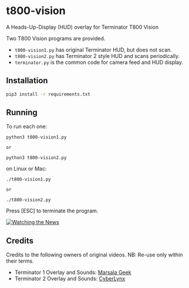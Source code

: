 # t800-vision
A Heads-Up-Display (HUD) overlay for Terminator T800 Vision

Two T800 Vision programs are provided.

* `t800-vision1.py` has original Terminator HUD, but does not scan.
* `t800-vision2.py` has Terminator 2 style HUD and scans periodically.
* `terminator.py` is the common code for camera feed and HUD display.

## Installation
```bash
pip3 install -r requirements.txt
```

## Running

To run each one:
```
python3 t800-vision1.py

or

python3 t800-vision2.py
```

on Linux or Mac:

```
./t800-vision1.py

or

./t800-vision2.py
```

Press [ESC] to terminate the program.

[![Watching the News](https://img.youtube.com/vi/enEl4zbtvnU/0.jpg)](https://www.youtube.com/watch?v=enEl4zbtvnU)

## Credits

Credits to the following owners of original videos. NB: Re-use only within their terms.
* Terminator 1 Overlay and Sounds: [Marsala Geek](https://www.youtube.com/watch?v=sR9sNApnmH8)
* Terminator 2 Overlay and Sounds: [CyberLynx](https://www.youtube.com/watch?v=uCrIr74xmdE)
